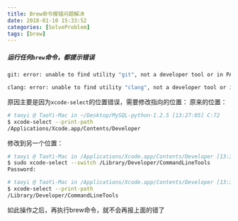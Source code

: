```yaml
---
title: Brew命令报错问题解决
date: 2018-01-10 15:33:52
categories: [SolveProblem]
tags: [brew]
---
```


##### 运行任何``brew``命令，都提示错误
```bash
git: error: unable to find utility "git", not a developer tool or in PATH
```

```bash
clang: error: unable to find utility "clang", not a developer tool or in PATH
```

原因主要是因为``xcode-select``的位置错误，需要修改指向的位置：
原来的位置：
```bash
# taoyi @ TaoYi-Mac in ~/Desktop/MySQL-python-1.2.5 [13:27:05] C:72
$ xcode-select --print-path
/Applications/Xcode.app/Contents/Developer
```

修改到另一个位置：
```bash
# taoyi @ TaoYi-Mac in /Applications/Xcode.app/Contents/Developer [13:33:33] C:1
$ sudo xcode-select --switch /Library/Developer/CommandLineTools
Password:

# taoyi @ TaoYi-Mac in /Applications/Xcode.app/Contents/Developer [13:33:52] 
$ xcode-select --print-path                                     
/Library/Developer/CommandLineTools
```

如此操作之后，再执行brew命令，就不会再报上面的错了